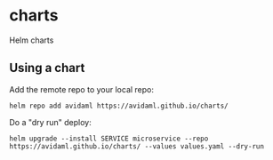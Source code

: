 # charts
Helm charts

## Using a chart

Add the remote repo to your local repo:

    helm repo add avidaml https://avidaml.github.io/charts/

Do a "dry run" deploy:

    helm upgrade --install SERVICE microservice --repo https://avidaml.github.io/charts/ --values values.yaml --dry-run
